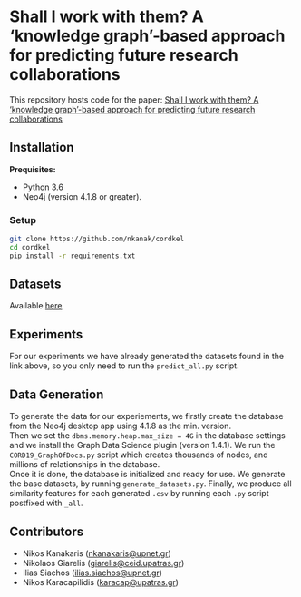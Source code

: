 # Shall I work with them? A ‘knowledge graph’-based approach for predicting future research collaborations
This repository hosts code for the paper: [Shall I work with them? A ‘knowledge graph’-based approach for predicting future research collaborations](https://www.mdpi.com/1099-4300/23/6/664)

## Installation
**Prequisites:**  
* Python 3.6
* Neo4j (version 4.1.8 or greater).  

### Setup
```bash
git clone https://github.com/nkanak/cordkel
cd cordkel
pip install -r requirements.txt
```  
## Datasets
Available [here](https://github.com/nkanak/cordkel/tree/main/data/datasets)

## Experiments
For our experiments we have already generated the datasets found in the link above,
so you only need to run the `predict_all.py` script.

## Data Generation
To generate the data for our experiements, we firstly create the database from the Neo4j desktop app using 4.1.8 as the min. version.  
Then we set the `dbms.memory.heap.max_size = 4G` in the database settings and we install the Graph Data Science plugin (version 1.4.1).
We run the `CORD19_GraphOfDocs.py` script which creates thousands of nodes, and millions of relationships in the database.  
Once it is done, the database is initialized and ready for use. We generate the base datasets, by running `generate_datasets.py`.
Finally, we produce all similarity features for each generated `.csv` by running each `.py` script postfixed with `_all`.  

## Contributors
* Nikos Kanakaris (nkanakaris@upnet.gr)
* Nikolaos Giarelis (giarelis@ceid.upatras.gr)
* Ilias Siachos (ilias.siachos@upnet.gr)
* Nikos Karacapilidis (karacap@upatras.gr)
